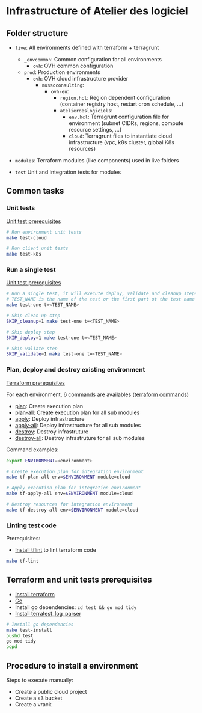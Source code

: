 # Infrastructure of Atelier des logiciel

## Folder structure

- `live`: All environments defined with terraform + terragrunt
  - `_envcommon`: Common configuration for all environments
    - `ovh`: OVH common configuration
  - `prod`: Production environments
    - `ovh`: OVH cloud infrastructure provider
      - `mussoconsulting`:
        - `ovh-eu`:
          - `region.hcl`: Region dependent configuration (container registry host, restart cron schedule, ...)
          - `atelierdeslogiciels`:
            - `env.hcl`: Terragrunt configuration file for environment (subnet CIDRs, regions, compute resource settings, ...)
            - `cloud`: Terragrunt files to instantiate cloud infrastructure (vpc, k8s cluster, global K8s resources)
    
- `modules`: Terraform modules (like components) used in live folders
- `test` Unit and integration tests for modules

## Common tasks

### Unit tests

[Unit test prerequisites](#terraform-and-unit-tests-prerequisites)

```sh
# Run environment unit tests
make test-cloud

# Run client unit tests
make test-k8s
```

### Run a single test

[Unit test prerequisites](#terraform-and-unit-tests-prerequisites)

```sh
# Run a single test, it will execute deploy, validate and cleanup steps
# TEST_NAME is the name of the test or the first part ot the test name
make test-one t=<TEST_NAME>

# Skip clean up step
SKIP_cleanup=1 make test-one t=<TEST_NAME>

# Skip deploy step
SKIP_deploy=1 make test-one t=<TEST_NAME>

# Skip valiate step
SKIP_validate=1 make test-one t=<TEST_NAME>
```

### Plan, deploy and destroy existing environment 

[Terraform prerequisites](#terraform-and-unit-tests-prerequisites)

For each environment, 6 commands are availables ([terraform commands](https://developer.hashicorp.com/terraform/cli/run))
- [plan](https://developer.hashicorp.com/terraform/cli/commands/plan): Create execution plan
- [plan-all](https://terragrunt.gruntwork.io/docs/reference/cli-options/#run-all): Create execution plan for all sub modules
- [apply](https://developer.hashicorp.com/terraform/cli/commands/apply): Deploy infrastructure
- [apply-all](https://terragrunt.gruntwork.io/docs/reference/cli-options/#run-all): Deploy infrastructure for all sub modules
- [destroy](https://developer.hashicorp.com/terraform/cli/commands/destroy): Destroy infrastruture
- [destroy-all](https://terragrunt.gruntwork.io/docs/reference/cli-options/#run-all): Destroy infrastruture for all sub modules

Command examples:
```sh
export ENVIRONMENT=<environment>

# Create execution plan for integration environment
make tf-plan-all env=$ENVIRONMENT module=cloud

# Apply execution plan for integration environment
make tf-apply-all env=$ENVIRONMENT module=cloud

# Destroy resources for integration environment
make tf-destroy-all env=$ENVIRONMENT module=cloud
```

### Linting test code

Prerequisites:
- [Install tflint](https://github.com/terraform-linters/tflint#installation) to lint terraform code

```sh
make tf-lint
```

## Terraform and unit tests prerequisites

- [Install terraform](https://developer.hashicorp.com/terraform/tutorials/aws-get-started/install-cli)
- [Go](https://go.dev/doc/install)
- Install go dependencies: `cd test && go mod tidy` 
- [Install terratest_log_parser](https://terratest.gruntwork.io/docs/testing-best-practices/debugging-interleaved-test-output/#installing-the-utility-binaries)


```sh
# Install go dependencies
make test-install
pushd test
go mod tidy
popd
```

## Procedure to install a environment

Steps to execute manually:
- Create a public cloud project
- Create a s3 bucket
- Create a vrack